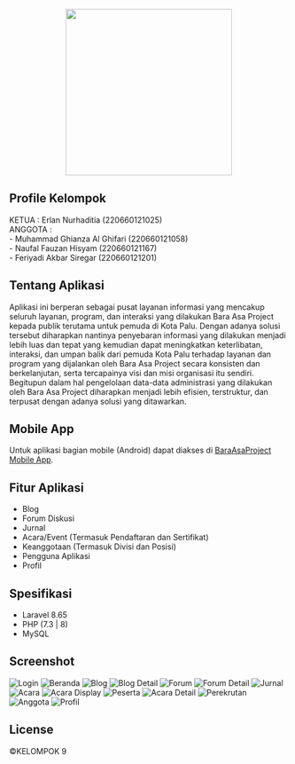 <p align="center"><img width="300px" src="https://user-images.githubusercontent.com/52749784/210675547-b0ff919a-7094-499f-afaf-8c058bedf5b5.png"></p>

## Profile Kelompok

KETUA : Erlan Nurhaditia (220660121025)
<br>ANGGOTA : 
<br>- Muhammad Ghianza Al Ghifari (220660121058)
<br>- Naufal Fauzan Hisyam (220660121167)
<br>- Feriyadi Akbar Siregar (220660121201)          

## Tentang Aplikasi

Aplikasi ini berperan sebagai pusat layanan informasi yang mencakup seluruh layanan, program, dan interaksi yang dilakukan Bara Asa Project kepada publik terutama untuk pemuda di Kota Palu. Dengan adanya solusi tersebut diharapkan nantinya penyebaran informasi yang dilakukan menjadi lebih luas dan tepat yang kemudian dapat meningkatkan keterlibatan, interaksi, dan umpan balik dari pemuda Kota Palu terhadap layanan dan program yang dijalankan oleh Bara Asa Project secara konsisten dan berkelanjutan, serta tercapainya visi dan misi organisasi itu sendiri. Begitupun dalam hal pengelolaan data-data administrasi yang dilakukan oleh Bara Asa Project diharapkan menjadi lebih efisien, terstruktur, dan terpusat dengan adanya solusi yang ditawarkan.

## Mobile App

Untuk aplikasi bagian mobile (Android) dapat diakses di [BaraAsaProject Mobile App](https://github.com/ahdiatahsan/baraasaproject-app).

## Fitur Aplikasi

- Blog
- Forum Diskusi
- Jurnal
- Acara/Event (Termasuk Pendaftaran dan Sertifikat)
- Keanggotaan (Termasuk Divisi dan Posisi)
- Pengguna Aplikasi
- Profil

## Spesifikasi

- Laravel 8.65
- PHP (7.3 | 8)
- MySQL

## Screenshot

![Login](https://user-images.githubusercontent.com/52749784/210686720-fe5f1217-fc1a-4e94-bf49-1db054b4bafa.png)
![Beranda](https://user-images.githubusercontent.com/52749784/210686697-37a39845-c287-4672-a69a-b149b0f9822c.png)
![Blog](https://user-images.githubusercontent.com/52749784/210686701-eb5c6aca-0ebb-4bb2-9dd9-26aeeb628f92.png)
![Blog Detail](https://user-images.githubusercontent.com/52749784/210686702-8e232a25-6056-4b6c-ad0f-638809f8bdc5.png)
![Forum](https://user-images.githubusercontent.com/52749784/210686704-c86bc98c-eacf-4d4f-be49-59b00998f1ce.png)
![Forum Detail](https://user-images.githubusercontent.com/52749784/210686705-9b2cb78a-0207-4320-b883-42b5d552eae0.png)
![Jurnal](https://user-images.githubusercontent.com/52749784/210686706-9fb9e8f9-51b8-49bd-8aa1-14b368087a71.png)
![Acara](https://user-images.githubusercontent.com/52749784/210686708-b1d88ca8-dd22-4c4d-b6f6-2b20ce44902a.png)
![Acara Display](https://user-images.githubusercontent.com/52749784/210686710-7df5ef7d-4f3a-4da5-8928-0e4a96f15301.png)
![Peserta](https://user-images.githubusercontent.com/52749784/210686711-d4338bf5-555d-4eb8-8c79-ac058b227169.png)
![Acara Detail](https://user-images.githubusercontent.com/52749784/210686712-d83d573b-d87c-4de7-906d-a4aaa31fe7d5.png)
![Perekrutan](https://user-images.githubusercontent.com/52749784/210686715-e8176f29-631d-4329-b39a-767fd85c1f11.png)
![Anggota](https://user-images.githubusercontent.com/52749784/210686717-81bf9403-eb70-4f2d-9b99-6b867a59eb17.png)
![Profil](https://user-images.githubusercontent.com/52749784/210686719-f77f153d-3d44-4671-88fd-613ef6fa4543.png)

## License

©KELOMPOK 9

